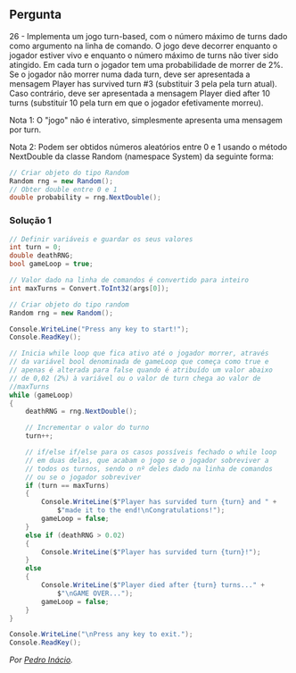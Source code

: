 ## Pergunta

26 - Implementa um jogo turn-based, com o número máximo de turns dado como argumento na linha de comando. O jogo deve decorrer enquanto o jogador estiver vivo e enquanto o número máximo de turns não tiver sido atingido. Em cada turn o jogador tem uma probabilidade de morrer de 2%. Se o jogador não morrer numa dada turn, deve ser apresentada a mensagem Player has survived turn #3 (substituir 3 pela pela turn atual). Caso contrário, deve ser apresentada a mensagem Player died after 10 turns (substituir 10 pela turn em que o jogador efetivamente morreu).

Nota 1: O "jogo" não é interativo, simplesmente apresenta uma mensagem por turn.

Nota 2: Podem ser obtidos números aleatórios entre 0 e 1 usando o método NextDouble da classe Random (namespace System) da seguinte forma:
```cs
// Criar objeto do tipo Random
Random rng = new Random();
// Obter double entre 0 e 1
double probability = rng.NextDouble();
```

### Solução 1

```cs
// Definir variáveis e guardar os seus valores
int turn = 0;
double deathRNG;
bool gameLoop = true;

// Valor dado na linha de comandos é convertido para inteiro
int maxTurns = Convert.ToInt32(args[0]);

// Criar objeto do tipo random
Random rng = new Random();

Console.WriteLine("Press any key to start!");
Console.ReadKey();

// Inicia while loop que fica ativo até o jogador morrer, através 
// da variável bool denominada de gameLoop que começa como true e
// apenas é alterada para false quando é atribuído um valor abaixo 
// de 0,02 (2%) à variável ou o valor de turn chega ao valor de
//maxTurns
while (gameLoop)
{
    deathRNG = rng.NextDouble();

    // Incrementar o valor do turno
    turn++;

    // if/else if/else para os casos possíveis fechado o while loop
    // em duas delas, que acabam o jogo se o jogador sobreviver a
    // todos os turnos, sendo o nº deles dado na linha de comandos
    // ou se o jogador sobreviver
    if (turn == maxTurns)
    {
        Console.WriteLine($"Player has survided turn {turn} and " +
            $"made it to the end!\nCongratulations!");
        gameLoop = false;
    }
    else if (deathRNG > 0.02)
    {
        Console.WriteLine($"Player has survided turn {turn}!");
    }
    else
    {
        Console.WriteLine($"Player died after {turn} turns..." +
            $"\nGAME OVER...");
        gameLoop = false;
    }
}

Console.WriteLine("\nPress any key to exit.");
Console.ReadKey();
```

*Por [Pedro Inácio](https://github.com/PmaiWoW).*